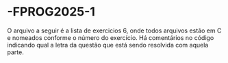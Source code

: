 # -FPROG2025-1
O arquivo a seguir é a lista de exercicios 6, onde todos arquivos estão em C e nomeados conforme o número do exercício. Há comentários no código indicando qual a letra da questão que está sendo resolvida com aquela parte.